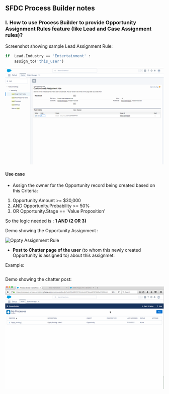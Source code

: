 ## SFDC Process Builder notes

### I. How to use Process Builder to provide Opportunity Assignment Rules feature (like Lead and Case Assignment rules)?


Screenshot showing sample Lead Assignment Rule:

``` python
if  Lead.Industry == 'Entertainment' :
	assign_to('this_user')
```

![Lead Assignment Rule](./lead-assignment-rule.png)


#### Use case

- Assign the owner for the Opportunity record being created based on this Criteria:

1. Opportunity.Amount            >= $30,000
2. AND Opportunity.Probability   >=  50% 
3. OR Opportunity.Stage == 'Value Proposition'
	
So the logic needed is : **1 AND (2 OR 3)**


Demo showing the Opportunity Assignment :

![Oppty Assignment Rule](./oppty-routing-2.gif)


- **Post to Chatter page of the user** (to whom this newly created Opportunity is assigned to) about this assignmet:

Example:
``` Opportunity: 800 solar panels with amount: 34,000 in stage:Value Proposition is just routed to you!
```

Demo showing the chatter post:

![Oppty Assignment Rule](./oppty-routing-with-chatter-post.gif)



	

 
